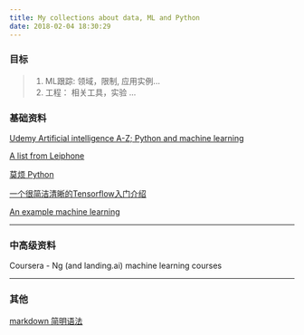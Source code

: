 ```yaml
---
title: My collections about data, ML and Python
date: 2018-02-04 18:30:29
---
```


### 目标
> 1. ML跟踪: 领域，限制, 应用实例...
> 2. 工程： 相关工具，实验 ...


### 基础资料

[Udemy Artificial intelligence A-Z; Python and machine learning](https://www.udemy.com/home/my-courses/learning/)

[A list from Leiphone](https://www.leiphone.com/news/201801/pM48Ekleds2b6j5i.html)

[莫烦 Python](https://morvanzhou.github.io/)

[一个很简洁清晰的Tensorflow入门介绍](http://blog.csdn.net/mmc2015/article/details/69735070)

[An example machine learning](http://nbviewer.jupyter.org/github/rhiever/Data-Analysis-and-Machine-Learning-Projects/blob/master/example-data-science-notebook/Example%20Machine%20Learning%20Notebook.ipynb)

---

### 中高级资料

Coursera - Ng (and landing.ai) machine learning courses

---

### 其他

[markdown 简明语法](http://wowubuntu.com/markdown/#p)

